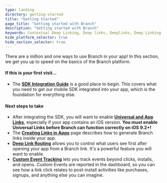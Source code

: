 ```yaml
---
type: landing
directory: getting-started
title: "Getting Started"
page_title: "Getting started with Branch"
description: "Getting started with Branch"
keywords: Contextual Deep Linking, Deep links, Deeplinks, Deep Linking, Deeplinking, Deferred Deep Linking, Deferred Deeplinking, Google App Indexing, Google App Invites, Apple Universal Links, Android App Links, Apple Spotlight Search, Facebook App Links, AppLinks, Deepviews, Deep views, Dashboard, iOS9
hide_platform_selector: true
hide_section_selector: true
---
```


There are a million and one ways to use Branch in your app! In this section, we get you up to speed on the basics of the Branch platform.

#### If this is your first visit...
- The **[SDK Integration Guide](sdk-integration-guide)** is a good place to begin. This covers what you need to get our mobile SDK integrated into your app, which is the foundation for everything else.

#### Next steps to take
- After integrating the SDK, you will want to enable **[Universal and App Links](universal-app-links)**, especially if your app contains an iOS version. **You must enable Universal Links before Branch can function correctly on iOS 9.2+!**
- The **[Creating Links in Apps](creating-links-in-apps)** page describes how to generate Branch links inside your app.
- **[Deep Link Routing](deep-link-routing)** allows you to control what users see first after opening your app from a Branch link. It's a powerful feature you will want to enable.
- **[Custom Event Tracking](tracking-events)** lets you track events beyond clicks, installs, and opens. Custom Events are reported in the dashboard, so you can see how a link click relates to post-install activities like purchases, signups, and anything else you can imagine.